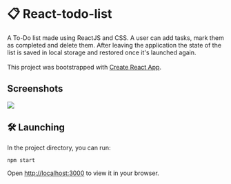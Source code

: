 # 📋 React-todo-list

A To-Do list made using ReactJS and CSS. A user can add tasks, mark them as completed and delete them. After leaving the application the state of the list is saved in local storage and restored once it's launched again.<br><br>
This project was bootstrapped with [Create React App](https://github.com/facebook/create-react-app).

## Screenshots
<img src="screenshots/1.png">

## 🛠 Launching

In the project directory, you can run:
```
npm start
```
Open [http://localhost:3000](http://localhost:3000) to view it in your browser.

